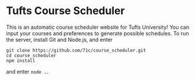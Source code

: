 # Tufts Course Scheduler
This is an automatic course scheduler website for Tufts University!
You can input your courses and preferences to generate possible schedules.
To run the server, install Git and Node.js, and enter
```
git clone https://github.com/71c/course_scheduler.git
cd course_scheduler
npm install
```
and enter `node .`.
